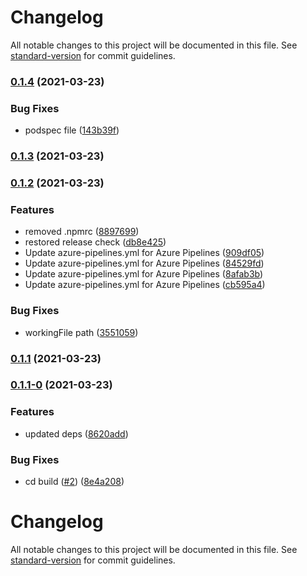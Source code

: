 # Changelog

All notable changes to this project will be documented in this file. See [standard-version](https://github.com/conventional-changelog/standard-version) for commit guidelines.

### [0.1.4](https://github.com/unsw-gsbme/tcc-react-native-keep-awake/compare/v0.1.3...v0.1.4) (2021-03-23)


### Bug Fixes

* podspec file ([143b39f](https://github.com/unsw-gsbme/tcc-react-native-keep-awake/commit/143b39f940158dbcb5030e6e11a2c1898e87fb8f))

### [0.1.3](https://github.com/unsw-gsbme/tcc-react-native-keep-awake/compare/v0.1.2...v0.1.3) (2021-03-23)

### [0.1.2](https://github.com/unsw-gsbme/tcc-react-native-keep-awake/compare/v0.1.1...v0.1.2) (2021-03-23)


### Features

* removed .npmrc ([8897699](https://github.com/unsw-gsbme/tcc-react-native-keep-awake/commit/8897699bae564eecfd98db71d7a6e1f60124ae87))
* restored release check ([db8e425](https://github.com/unsw-gsbme/tcc-react-native-keep-awake/commit/db8e425c46f7156589ea003f1621622b86766cbb))
* Update azure-pipelines.yml for Azure Pipelines ([909df05](https://github.com/unsw-gsbme/tcc-react-native-keep-awake/commit/909df05544f3eef6d5fc746c598109099bd05cc0))
* Update azure-pipelines.yml for Azure Pipelines ([84529fd](https://github.com/unsw-gsbme/tcc-react-native-keep-awake/commit/84529fd531307e741dc87f82ebbc5dd14ebc19c7))
* Update azure-pipelines.yml for Azure Pipelines ([8afab3b](https://github.com/unsw-gsbme/tcc-react-native-keep-awake/commit/8afab3b644f5239d8a200342fd1f0c81cee6c3b4))
* Update azure-pipelines.yml for Azure Pipelines ([cb595a4](https://github.com/unsw-gsbme/tcc-react-native-keep-awake/commit/cb595a4ea332f6b2af5bb293d837e2f75369da98))


### Bug Fixes

* workingFile path ([3551059](https://github.com/unsw-gsbme/tcc-react-native-keep-awake/commit/3551059afc831b0d1c47745d77e8352b94c36552))

### [0.1.1](https://github.com/unsw-gsbme/tcc-react-native-keep-awake/compare/v0.1.1-0...v0.1.1) (2021-03-23)

### [0.1.1-0](https://github.com/unsw-gsbme/tcc-react-native-keep-awake/compare/v0.1.0...v0.1.1-0) (2021-03-23)


### Features

* updated deps ([8620add](https://github.com/unsw-gsbme/tcc-react-native-keep-awake/commit/8620add6c8c961fa7d9c97896c4ddcf3170624bb))


### Bug Fixes

* cd build ([#2](https://github.com/unsw-gsbme/tcc-react-native-keep-awake/issues/2)) ([8e4a208](https://github.com/unsw-gsbme/tcc-react-native-keep-awake/commit/8e4a208893277e7ac4d7d865dfd3a1762d0f3c3b))

# Changelog

All notable changes to this project will be documented in this file. See [standard-version](https://github.com/conventional-changelog/standard-version) for commit guidelines.
